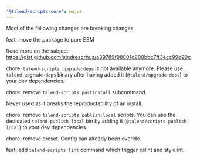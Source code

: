 ```yaml
---
'@talend/scripts-core': major
---
```


Most of the following changes are breaking changes

feat: move the package to pure ESM

Read more on the subject: https://gist.github.com/sindresorhus/a39789f98801d908bbc7ff3ecc99d99c
 
chore: `talend-scripts upgrade:deps` is not available anymore. Please use `talend-upgrade-deps` binary after having added it (`@talend/upgrade-deps`) to your dev dependencies.


chore: remove `talend-scripts postinstall` subcommand. 

Never used as it breaks the reproductability of an install.

chore: remove `talend-scripts publish:local` scripts. You can use the dedicated `talend-publish-local` bin by adding it (`@talend/scripts-publish-local`) to your dev dependencies.

chore: remove preset. Config can already been overide.

feat: add `talend-scripts lint` command which trigger eslint and stylelint.